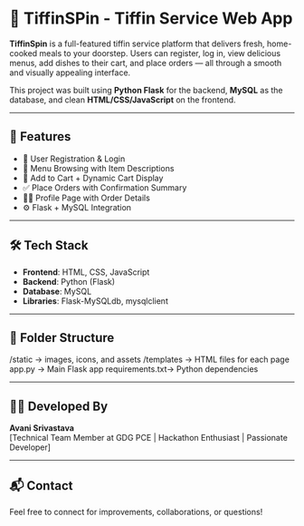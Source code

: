 # 🍱 TiffinSPin - Tiffin Service Web App

**TiffinSpin** is a full-featured tiffin service platform that delivers fresh, home-cooked meals to your doorstep. Users can register, log in, view delicious menus, add dishes to their cart, and place orders — all through a smooth and visually appealing interface.

This project was built using **Python Flask** for the backend, **MySQL** as the database, and clean **HTML/CSS/JavaScript** on the frontend.

---

## 🚀 Features

- 👤 User Registration & Login
- 📜 Menu Browsing with Item Descriptions
- 🛒 Add to Cart + Dynamic Cart Display
- ✅ Place Orders with Confirmation Summary
- 👨‍🍳 Profile Page with Order Details
- ⚙️ Flask + MySQL Integration

---

## 🛠 Tech Stack

- **Frontend**: HTML, CSS, JavaScript
- **Backend**: Python (Flask)
- **Database**: MySQL
- **Libraries**: Flask-MySQLdb, mysqlclient

---

## 📂 Folder Structure

/static → images, icons, and assets
/templates → HTML files for each page
app.py → Main Flask app
requirements.txt→ Python dependencies


---


## 👩‍💻 Developed By

**Avani Srivastava**  
[Technical Team Member at GDG PCE | Hackathon Enthusiast | Passionate Developer]  

---

## 📬 Contact

Feel free to connect for improvements, collaborations, or questions!

